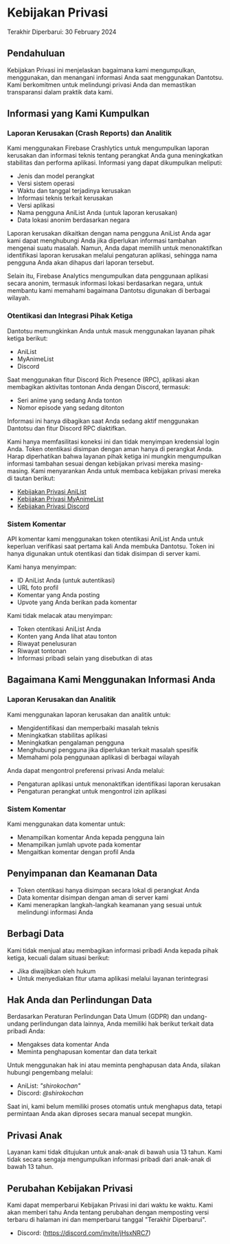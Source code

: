 

# Kebijakan Privasi  

Terakhir Diperbarui: 30 February 2024  

## Pendahuluan  
Kebijakan Privasi ini menjelaskan bagaimana kami mengumpulkan, menggunakan, dan menangani informasi Anda saat menggunakan Dantotsu. Kami berkomitmen untuk melindungi privasi Anda dan memastikan transparansi dalam praktik data kami.  

## Informasi yang Kami Kumpulkan  

### Laporan Kerusakan (Crash Reports) dan Analitik  
Kami menggunakan Firebase Crashlytics untuk mengumpulkan laporan kerusakan dan informasi teknis tentang perangkat Anda guna meningkatkan stabilitas dan performa aplikasi. Informasi yang dapat dikumpulkan meliputi:  
- Jenis dan model perangkat  
- Versi sistem operasi  
- Waktu dan tanggal terjadinya kerusakan  
- Informasi teknis terkait kerusakan  
- Versi aplikasi  
- Nama pengguna AniList Anda (untuk laporan kerusakan)  
- Data lokasi anonim berdasarkan negara  

Laporan kerusakan dikaitkan dengan nama pengguna AniList Anda agar kami dapat menghubungi Anda jika diperlukan informasi tambahan mengenai suatu masalah. Namun, Anda dapat memilih untuk menonaktifkan identifikasi laporan kerusakan melalui pengaturan aplikasi, sehingga nama pengguna Anda akan dihapus dari laporan tersebut.  

Selain itu, Firebase Analytics mengumpulkan data penggunaan aplikasi secara anonim, termasuk informasi lokasi berdasarkan negara, untuk membantu kami memahami bagaimana Dantotsu digunakan di berbagai wilayah.  

### Otentikasi dan Integrasi Pihak Ketiga  
Dantotsu memungkinkan Anda untuk masuk menggunakan layanan pihak ketiga berikut:  
- AniList  
- MyAnimeList  
- Discord  

Saat menggunakan fitur Discord Rich Presence (RPC), aplikasi akan membagikan aktivitas tontonan Anda dengan Discord, termasuk:  
- Seri anime yang sedang Anda tonton  
- Nomor episode yang sedang ditonton  

Informasi ini hanya dibagikan saat Anda sedang aktif menggunakan Dantotsu dan fitur Discord RPC diaktifkan.  

Kami hanya memfasilitasi koneksi ini dan tidak menyimpan kredensial login Anda. Token otentikasi disimpan dengan aman hanya di perangkat Anda. Harap diperhatikan bahwa layanan pihak ketiga ini mungkin mengumpulkan informasi tambahan sesuai dengan kebijakan privasi mereka masing-masing. Kami menyarankan Anda untuk membaca kebijakan privasi mereka di tautan berikut:  
- [Kebijakan Privasi AniList](https://anilist.co/terms)  
- [Kebijakan Privasi MyAnimeList](https://myanimelist.net/about/privacy_policy)  
- [Kebijakan Privasi Discord](https://discord.com/privacy)  

### Sistem Komentar  
API komentar kami menggunakan token otentikasi AniList Anda untuk keperluan verifikasi saat pertama kali Anda membuka Dantotsu. Token ini hanya digunakan untuk otentikasi dan tidak disimpan di server kami.  

Kami hanya menyimpan:  
- ID AniList Anda (untuk autentikasi)  
- URL foto profil  
- Komentar yang Anda posting  
- Upvote yang Anda berikan pada komentar  

Kami tidak melacak atau menyimpan:  
- Token otentikasi AniList Anda  
- Konten yang Anda lihat atau tonton  
- Riwayat penelusuran  
- Riwayat tontonan  
- Informasi pribadi selain yang disebutkan di atas  

## Bagaimana Kami Menggunakan Informasi Anda  

### Laporan Kerusakan dan Analitik  
Kami menggunakan laporan kerusakan dan analitik untuk:  
- Mengidentifikasi dan memperbaiki masalah teknis  
- Meningkatkan stabilitas aplikasi  
- Meningkatkan pengalaman pengguna  
- Menghubungi pengguna jika diperlukan terkait masalah spesifik  
- Memahami pola penggunaan aplikasi di berbagai wilayah  

Anda dapat mengontrol preferensi privasi Anda melalui:  
- Pengaturan aplikasi untuk menonaktifkan identifikasi laporan kerusakan  
- Pengaturan perangkat untuk mengontrol izin aplikasi  

### Sistem Komentar  
Kami menggunakan data komentar untuk:  
- Menampilkan komentar Anda kepada pengguna lain  
- Menampilkan jumlah upvote pada komentar  
- Mengaitkan komentar dengan profil Anda  

## Penyimpanan dan Keamanan Data  
- Token otentikasi hanya disimpan secara lokal di perangkat Anda  
- Data komentar disimpan dengan aman di server kami  
- Kami menerapkan langkah-langkah keamanan yang sesuai untuk melindungi informasi Anda  

## Berbagi Data  
Kami tidak menjual atau membagikan informasi pribadi Anda kepada pihak ketiga, kecuali dalam situasi berikut:  
- Jika diwajibkan oleh hukum  
- Untuk menyediakan fitur utama aplikasi melalui layanan terintegrasi  

## Hak Anda dan Perlindungan Data  
Berdasarkan Peraturan Perlindungan Data Umum (GDPR) dan undang-undang perlindungan data lainnya, Anda memiliki hak berikut terkait data pribadi Anda:  
- Mengakses data komentar Anda  
- Meminta penghapusan komentar dan data terkait  

Untuk menggunakan hak ini atau meminta penghapusan data Anda, silakan hubungi pengembang melalui:  
- AniList: *"shirokochan"*  
- Discord: *@shirokochan*  

Saat ini, kami belum memiliki proses otomatis untuk menghapus data, tetapi permintaan Anda akan diproses secara manual secepat mungkin.  

## Privasi Anak  
Layanan kami tidak ditujukan untuk anak-anak di bawah usia 13 tahun. Kami tidak secara sengaja mengumpulkan informasi pribadi dari anak-anak di bawah 13 tahun.  

## Perubahan Kebijakan Privasi  
Kami dapat memperbarui Kebijakan Privasi ini dari waktu ke waktu. Kami akan memberi tahu Anda tentang perubahan dengan memposting versi terbaru di halaman ini dan memperbarui tanggal "Terakhir Diperbarui".  

- Discord: (https://discord.com/invite/jHsxNRC7)
